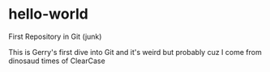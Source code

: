 # hello-world
First Repository in Git (junk)

This is Gerry's first dive into Git and it's weird but probably cuz I come from dinosaud times of ClearCase

